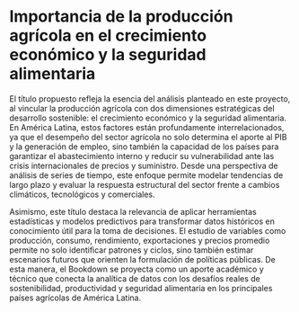 # Importancia de la producción agrícola en el crecimiento económico y la seguridad alimentaria

El título propuesto refleja la esencia del análisis planteado en este proyecto, al vincular la producción agrícola con dos dimensiones estratégicas del desarrollo sostenible: el crecimiento económico y la seguridad alimentaria. En América Latina, estos factores están profundamente interrelacionados, ya que el desempeño del sector agrícola no solo determina el aporte al PIB y la generación de empleo, sino también la capacidad de los países para garantizar el abastecimiento interno y reducir su vulnerabilidad ante las crisis internacionales de precios y suministro. Desde una perspectiva de análisis de series de tiempo, este enfoque permite modelar tendencias de largo plazo y evaluar la respuesta estructural del sector frente a cambios climáticos, tecnológicos y comerciales.

Asimismo, este título destaca la relevancia de aplicar herramientas estadísticas y modelos predictivos para transformar datos históricos en conocimiento útil para la toma de decisiones. El estudio de variables como producción, consumo, rendimiento, exportaciones y precios promedio permite no solo identificar patrones y ciclos, sino también estimar escenarios futuros que orienten la formulación de políticas públicas. De esta manera, el Bookdown se proyecta como un aporte académico y técnico que conecta la analítica de datos con los desafíos reales de sostenibilidad, productividad y seguridad alimentaria en los principales países agrícolas de América Latina.
